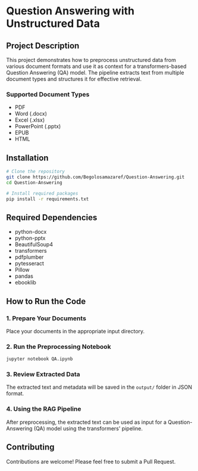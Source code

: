 # Question Answering with Unstructured Data

## Project Description
This project demonstrates how to preprocess unstructured data from various document formats and use it as context for a transformers-based Question Answering (QA) model. The pipeline extracts text from multiple document types and structures it for effective retrieval.

### Supported Document Types
- PDF
- Word (.docx)
- Excel (.xlsx)
- PowerPoint (.pptx)
- EPUB
- HTML

## Installation

```bash
# Clone the repository
git clone https://github.com/Begolosamazaref/Question-Answering.git
cd Question-Answering

# Install required packages
pip install -r requirements.txt
```

## Required Dependencies
- python-docx
- python-pptx
- BeautifulSoup4
- transformers
- pdfplumber
- pytesseract
- Pillow
- pandas
- ebooklib

## How to Run the Code

### 1. Prepare Your Documents
Place your documents in the appropriate input directory.

### 2. Run the Preprocessing Notebook
```bash
jupyter notebook QA.ipynb
```

### 3. Review Extracted Data
The extracted text and metadata will be saved in the `output/` folder in JSON format.

### 4. Using the RAG Pipeline
After preprocessing, the extracted text can be used as input for a Question-Answering (QA) model using the transformers' pipeline.


## Contributing
Contributions are welcome! Please feel free to submit a Pull Request.

